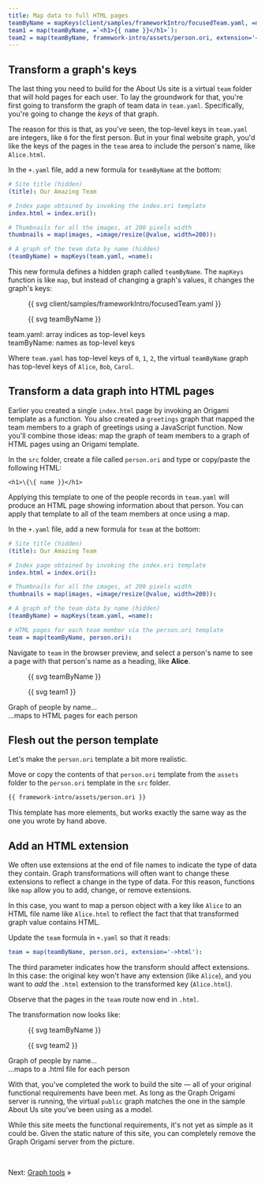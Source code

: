 ```yaml
---
title: Map data to full HTML pages
teamByName = mapKeys(client/samples/frameworkIntro/focusedTeam.yaml, =name):
team1 = map(teamByName, =`<h1>{{ name }}</h1>`):
team2 = map(teamByName, framework-intro/assets/person.ori, extension='→html'):
---
```


## Transform a graph's keys

The last thing you need to build for the About Us site is a virtual `team` folder that will hold pages for each user. To lay the groundwork for that, you're first going to transform the graph of team data in `team.yaml`. Specifically, you're going to change the _keys_ of that graph.

The reason for this is that, as you've seen, the top-level keys in `team.yaml` are integers, like `0` for the first person. But in your final website graph, you'd like the keys of the pages in the `team` area to include the person's name, like `Alice.html`.

<span class="tutorialStep"></span> In the `+.yaml` file, add a new formula for `teamByName` at the bottom:

```yaml
# Site title (hidden)
(title): Our Amazing Team

# Index page obtained by invoking the index.ori template
index.html = index.ori():

# Thumbnails for all the images, at 200 pixels width
thumbnails = map(images, =image/resize(@value, width=200)):

# A graph of the team data by name (hidden)
(teamByName) = mapKeys(team.yaml, =name):
```

This new formula defines a hidden graph called `teamByName`. The `mapKeys` function is like `map`, but instead of changing a graph's values, it changes the graph's keys:

<div class="sideBySide">
  <figure class="constrain">
    {{ svg client/samples/frameworkIntro/focusedTeam.yaml }}
  </figure>
  <figure class="constrain">
    {{ svg teamByName }}
  </figure>
  <figcaption>team.yaml: array indices as top-level keys</figcaption>
  <figcaption>teamByName: names as top-level keys</figcaption>
</div>

Where `team.yaml` has top-level keys of `0`, `1`, `2`, the virtual `teamByName` graph has top-level keys of `Alice`, `Bob`, `Carol`.

## Transform a data graph into HTML pages

Earlier you created a single `index.html` page by invoking an Origami template as a function. You also created a `greetings` graph that mapped the team members to a graph of greetings using a JavaScript function. Now you'll combine those ideas: map the graph of team members to a graph of HTML pages using an Origami template.

<span class="tutorialStep"></span> In the `src` folder, create a file called `person.ori` and type or copy/paste the following HTML:

```
<h1>\{\{ name }}</h1>
```

Applying this template to one of the people records in `team.yaml` will produce an HTML page showing information about that person. You can apply that template to all of the team members at once using a map.

<span class="tutorialStep"></span> In the `+.yaml` file, add a new formula for `team` at the bottom:

```yaml
# Site title (hidden)
(title): Our Amazing Team

# Index page obtained by invoking the index.ori template
index.html = index.ori():

# Thumbnails for all the images, at 200 pixels width
thumbnails = map(images, =image/resize(@value, width=200)):

# A graph of the team data by name (hidden)
(teamByName) = mapKeys(team.yaml, =name):

# HTML pages for each team member via the person.ori template
team = map(teamByName, person.ori):
```

<span class="tutorialStep"></span> Navigate to `team` in the browser preview, and select a person's name to see a page with that person's name as a heading, like **Alice**.

<div class="sideBySide">
  <figure class="constrain">
    {{ svg teamByName }}
  </figure>
  <figure>
    {{ svg team1 }}
  </figure>
  <figcaption>Graph of people by name…</figcaption>
  <figcaption>…maps to HTML pages for each person</figcaption>
</div>

## Flesh out the person template

Let's make the `person.ori` template a bit more realistic.

<span class="tutorialStep"></span> Move or copy the contents of that `person.ori` template from the `assets` folder to the `person.ori` template in the `src` folder.

```html
{{ framework-intro/assets/person.ori }}
```

This template has more elements, but works exactly the same way as the one you wrote by hand above.

## Add an HTML extension

We often use extensions at the end of file names to indicate the type of data they contain. Graph transformations will often want to change these extensions to reflect a change in the type of data. For this reason, functions like `map` allow you to add, change, or remove extensions.

In this case, you want to map a person object with a key like `Alice` to an HTML file name like `Alice.html` to reflect the fact that that transformed graph value contains HTML.

<span class="tutorialStep"></span> Update the `team` formula in `+.yaml` so that it reads:

```yaml
team = map(teamByName, person.ori, extension='->html'):
```

The third parameter indicates how the transform should affect extensions. In this case: the original key won't have any extension (like `Alice`), and you want to _add_ the `.html` extension to the transformed key (`Alice.html`).

<span class="tutorialStep"></span> Observe that the pages in the `team` route now end in `.html`.

The transformation now looks like:

<div class="sideBySide">
  <figure class="constrain">
    {{ svg teamByName }}
  </figure>
  <figure>
    {{ svg team2 }}
  </figure>
  <figcaption>Graph of people by name…</figcaption>
  <figcaption>…maps to a .html file for each person</figcaption>
</div>

With that, you've completed the work to build the site — all of your original functional requirements have been met. As long as the Graph Origami server is running, the virtual `public` graph matches the one in the sample About Us site you've been using as a model.

While this site meets the functional requirements, it's not yet as simple as it could be. Given the static nature of this site, you can completely remove the Graph Origami server from the picture.

&nbsp;

Next: [Graph tools](intro9.html) »
